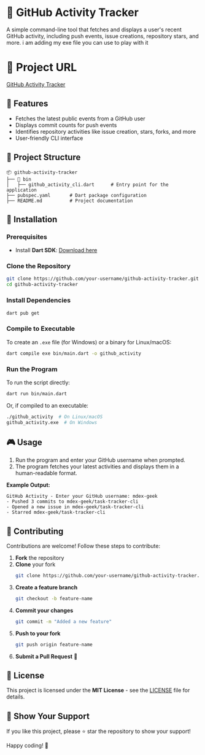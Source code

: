 # 🚀 GitHub Activity Tracker

A simple command-line tool that fetches and displays a user's recent GitHub activity, including push events, issue creations, repository stars, and more.
i am adding my exe file you can use to play with it
# 🚀 Project URL

[GitHub Activity Tracker](https://roadmap.sh/projects/github-user-activity)
## 📌 Features
- Fetches the latest public events from a GitHub user
- Displays commit counts for push events
- Identifies repository activities like issue creation, stars, forks, and more
- User-friendly CLI interface

## 📂 Project Structure
```
📦 github-activity-tracker
├── 📂 bin
│   ├── github_activity_cli.dart      # Entry point for the application
├── pubspec.yaml       # Dart package configuration
├── README.md          # Project documentation
```

## 🔧 Installation
### Prerequisites
- Install **Dart SDK**: [Download here](https://dart.dev/get-dart)

### Clone the Repository
```sh
git clone https://github.com/your-username/github-activity-tracker.git
cd github-activity-tracker
```

### Install Dependencies
```sh
dart pub get
```

### Compile to Executable
To create an `.exe` file (for Windows) or a binary for Linux/macOS:
```sh
dart compile exe bin/main.dart -o github_activity
```

### Run the Program
To run the script directly:
```sh
dart run bin/main.dart
```
Or, if compiled to an executable:
```sh
./github_activity  # On Linux/macOS
github_activity.exe  # On Windows
```

## 🎮 Usage
1. Run the program and enter your GitHub username when prompted.
2. The program fetches your latest activities and displays them in a human-readable format.

**Example Output:**
```
GitHub Activity - Enter your GitHub username: mdex-geek
- Pushed 3 commits to mdex-geek/task-tracker-cli
- Opened a new issue in mdex-geek/task-tracker-cli
- Starred mdex-geek/task-tracker-cli
```

## 🤝 Contributing
Contributions are welcome! Follow these steps to contribute:
1. **Fork** the repository
2. **Clone** your fork
   ```sh
   git clone https://github.com/your-username/github-activity-tracker.git
   ```
3. **Create a feature branch**
   ```sh
   git checkout -b feature-name
   ```
4. **Commit your changes**
   ```sh
   git commit -m "Added a new feature"
   ```
5. **Push to your fork**
   ```sh
   git push origin feature-name
   ```
6. **Submit a Pull Request** 🚀

## 📝 License
This project is licensed under the **MIT License** - see the [LICENSE](LICENSE) file for details.

## 🌟 Show Your Support
If you like this project, please ⭐ star the repository to show your support!

Happy coding! 🎉
